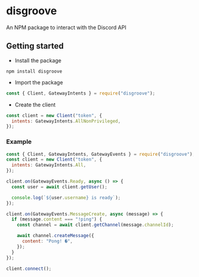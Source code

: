 # disgroove

An NPM package to interact with the Discord API

## Getting started

- Install the package

```
npm install disgroove
```

- Import the package

```js
const { Client, GatewayIntents } = require("disgroove");
```

- Create the client

```js
const client = new Client("token", {
  intents: GatewayIntents.AllNonPrivileged,
});
```

### Example

```js
const { Client, GatewayIntents, GatewayEvents } = require("disgroove");
const client = new Client("token", {
  intents: GatewayIntents.All,
});

client.on(GatewayEvents.Ready, async () => {
  const user = await client.getUser();

  console.log(`${user.username} is ready`);
});

client.on(GatewayEvents.MessageCreate, async (message) => {
  if (message.content === "!ping") {
    const channel = await client.getChannel(message.channelId);

    await channel.createMessage({
      content: "Pong! �",
    });
  }
});

client.connect();
```
